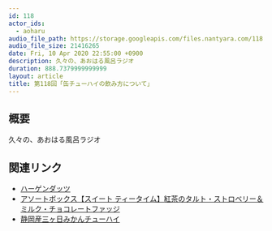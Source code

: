 ```yaml
---
id: 118
actor_ids:
  - aoharu
audio_file_path: https://storage.googleapis.com/files.nantyara.com/118.mp3
audio_file_size: 21416265
date: Fri, 10 Apr 2020 22:55:00 +0900
description: 久々の、あおはる風呂ラジオ
duration: 888.7379999999999
layout: article
title: 第118回「缶チューハイの飲み方について」
---
```

## 概要

久々の、あおはる風呂ラジオ

## 関連リンク

* [ハーゲンダッツ](https://www.haagen-dazs.co.jp/)
* [アソートボックス【スイート ティータイム】紅茶のタルト・ストロベリー＆ミルク・チョコレートファッジ](https://www.haagen-dazs.co.jp/products/assortbox/sweet-tea-time.html)
* [静岡産三ヶ日みかんチューハイ](https://www.takarashuzo.co.jp/tkr-shohin/cmn_p_detail.php?p_prodid=2699)